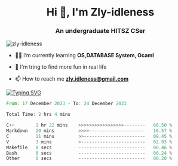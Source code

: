 <h1 align="center">Hi 👋, I'm Zly-idleness</h1>

<h3 align="center">An undergraduate HITSZ CSer</h3>

<p align="left"> <img src="https://komarev.com/ghpvc/?username=zly-idleness&label=Profile%20views&color=0e75b6&style=flat" alt="zly-idleness" /> </p>


- 👨‍💻 I’m currently learning **OS,DATABASE System, Ocaml**

- 🌱 I'm tring to find more fun in real life

- 📫 How to reach me **zly.idleness@gmail.com**



[![Typing SVG](https://readme-typing-svg.herokuapp.com?font=Fira+Code&pause=1000&width=435&lines=I+Maybe+Slow)](https://git.io/typing-svg)


<!--START_SECTION:waka-->

```rust
From: 17 December 2023 - To: 24 December 2023

Total Time: 2 hrs 4 mins

C++        1 hr 22 mins    >>>>>>>>>>>>>>>>>--------   66.50 %
Markdown   20 mins         >>>>---------------------   16.57 %
C          11 mins         >>-----------------------   09.45 %
V          3 mins          >------------------------   02.93 %
Makefile   0 secs          -------------------------   00.46 %
Bash       0 secs          -------------------------   00.24 %
Other      0 secs          -------------------------   00.20 %
```

<!--END_SECTION:waka-->


